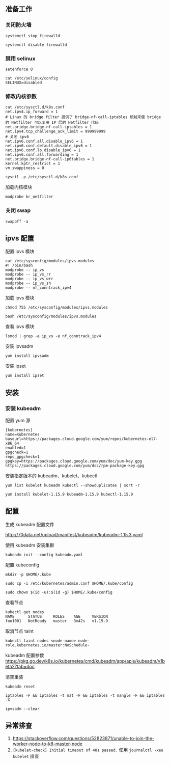 ## 准备工作

### 关闭防火墙

```
systemctl stop firewalld

systemctl disable firewalld
```

### 禁用 selinux
 
```   
setenforce 0

cat /etc/selinux/config
SELINUX=disabled
```

### 修改内核参数

```
cat /etc/sysctl.d/k8s.conf
net.ipv4.ip_forward = 1
# Linux 的 bridge filter 提供了 bridge-nf-call-iptables 机制来使 bridge 的 Netfilter 可以复用 IP 层的 Netfilter 代码
net.bridge.bridge-nf-call-iptables = 1
net.ipv4.tcp_challenge_ack_limit = 999999999
# 关闭 ipv6
net.ipv6.conf.all.disable_ipv6 = 1
net.ipv6.conf.default.disable_ipv6 = 1
net.ipv6.conf.lo.disable_ipv6 = 1
net.ipv6.conf.all.forwarding = 1
net.bridge.bridge-nf-call-ip6tables = 1
kernel.kptr_restrict = 1
vm.swappiness = 0

sysctl -p /etc/sysctl.d/k8s.conf
```

加载内核模块

```
modprobe br_netfilter
```

### 关闭 swap

```
swapoff -a
```

## ipvs 配置

配置 ipvs 模块

```
cat /etc/sysconfig/modules/ipvs.modules
#! /bin/bash
modprobe -- ip_vs
modprobe -- ip_vs_rr
modprobe -- ip_vs_wrr
modprobe -- ip_vs_sh
modprobe -- nf_conntrack_ipv4
```

加载 ipvs 模块

```
chmod 755 /etc/sysconfig/modules/ipvs.modules

bash /etc/sysconfig/modules/ipvs.modules
```

查看 ipvs 模块

```
lsmod | grep -e ip_vs -e nf_conntrack_ipv4
```

安装 ipvsadm

```
yum install ipvsadm
```

安装 ipset

```
yum install ipset
```

## 安装

### 安装 kubeadm

配置 yum 源

```
[kubernetes]
name=Kubernetes
baseurl=https://packages.cloud.google.com/yum/repos/kubernetes-el7-x86_64
enabled=1
gpgcheck=1
repo_gpgcheck=1
gpgkey=https://packages.cloud.google.com/yum/doc/yum-key.gpg https://packages.cloud.google.com/yum/doc/rpm-package-key.gpg
``` 

安装指定版本的 kubeadm、kubelet、kubectl

```
yum list kubelet kubeadm kubectl --showduplicates | sort -r

yum install kubelet-1.15.9 kubeadm-1.15.9 kubectl-1.15.9
```

## 配置

生成 kubeadm 配置文件

http://70data.net/upload/manifest/kubeadm/kubeadm-1.15.3.yaml

使用 kubeadm 安装集群

```
kubeadm init --config kubeadm.yaml
```

配置 kubeconfig

```
mkdir -p $HOME/.kube

sudo cp -i /etc/kubernetes/admin.conf $HOME/.kube/config

sudo chown $(id -u):$(id -g) $HOME/.kube/config
```

查看节点

```
kubectl get nodes
NAME      STATUS     ROLES    AGE     VERSION
foo1001   NotReady   master   3m42s   v1.15.9
```

取消节点 taint

```
kubectl taint nodes <node-name> node-role.kubernetes.io/master:NoSchedule-
```

kubeadm 配置参数 https://pkg.go.dev/k8s.io/kubernetes/cmd/kubeadm/app/apis/kubeadm/v1beta2?tab=doc

清空重装

```
kubeadm reset

iptables -F && iptables -t nat -F && iptables -t mangle -F && iptables -X

ipvsadm --clear
```

## 异常排查

1. https://stackoverflow.com/questions/52823871/unable-to-join-the-worker-node-to-k8-master-node
2. `[kubelet-check] Initial timeout of 40s passed.` 使用 `journalctl -xeu kubelet` 排查

